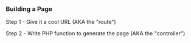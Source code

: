 ### Building a Page
Step 1 - Give it a cool URL (AKA the "route")

Step 2 - Write PHP function to generate the page (AKA the "controller")